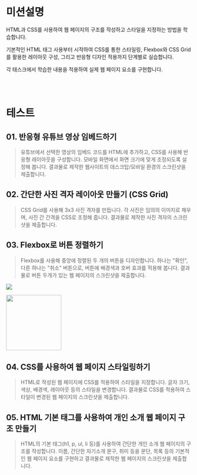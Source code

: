 # 미션설명
HTML과 CSS를 사용하여 웹 페이지의 구조를 작성하고 스타일을 지정하는 방법을 학습합니다.

기본적인 HTML 태그 사용부터 시작하여 CSS를 통한 스타일링, Flexbox와 CSS Grid를 활용한 레이아웃 구성, 그리고 반응형 디자인 적용까지 단계별로 실습합니다.

각 태스크에서 학습한 내용을 적용하여 실제 웹 페이지 요소를 구현합니다.

<br>
<br>


# 테스트
## 01. 반응형 유튜브 영상 임베드하기
> 유튜브에서 선택한 영상의 임베드 코드를 HTML에 추가하고, CSS를 사용해 반응형 레이아웃을 구성합니다. 모바일 화면에서 화면 크기에 맞게 조정되도록 설정해 봅니다. 결과물로 제작한 웹사이트의 데스크탑/모바일 환경의 스크린샷을 제출합니다.

## 02. 간단한 사진 격자 레이아웃 만들기 (CSS Grid)
> CSS Grid를 사용해 3x3 사진 격자를 만듭니다. 각 사진은 임의의 이미지로 채우며, 사진 간 간격을 CSS로 조정해 줍니다. 결과물로 제작한 사진 격자의 스크린샷을 제출합니다.

## 03. Flexbox로 버튼 정렬하기
> Flexbox를 사용해 중앙에 정렬된 두 개의 버튼을 디자인합니다. 하나는 "확인", 다른 하나는 "취소" 버튼으로, 버튼에 배경색과 호버 효과를 적용해 봅니다. 결과물로 버튼 두개가 있는 웹 페이지의 스크린샷을 제출합니다.

![](https://pbs.twimg.com/media/G0cwHtIakAAA-Lx?format=png&name=medium)

<img src="https://pbs.twimg.com/media/G0cuxpma0AAC3Ns?format=png&name=240x240" width="150" height="150"/>


## 04. CSS를 사용하여 웹 페이지 스타일링하기
> HTML로 작성된 웹 페이지에 CSS를 적용하여 스타일을 지정합니다. 글자 크기, 색상, 배경색, 레이아웃 등의 스타일을 변경합니다. 결과물로 CSS를 적용하여 스타일이 변경된 웹 페이지의 스크린샷을 제출합니다.

## 05. HTML 기본 태그를 사용하여 개인 소개 웹 페이지 구조 만들기
> HTML의 기본 태그(h1, p, ul, li 등)를 사용하여 간단한 개인 소개 웹 페이지의 구조를 작성합니다. 이름, 간단한 자기소개 문구, 취미 등을 문단, 목록 등의 기본적인 웹 페이지 요소를 구현하고 결과물로 제작한 웹 페이지의 스크린샷을 제출합니다.